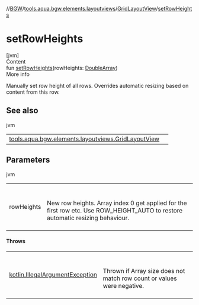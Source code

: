 //[BGW](../../../index.md)/[tools.aqua.bgw.elements.layoutviews](../index.md)/[GridLayoutView](index.md)/[setRowHeights](set-row-heights.md)



# setRowHeights  
[jvm]  
Content  
fun [setRowHeights](set-row-heights.md)(rowHeights: [DoubleArray](https://kotlinlang.org/api/latest/jvm/stdlib/kotlin/-double-array/index.html))  
More info  


Manually set row height of all rows. Overrides automatic resizing based on content from this row.



## See also  
  
jvm  
  
| | |
|---|---|
| <a name="tools.aqua.bgw.elements.layoutviews/GridLayoutView/setRowHeights/#kotlin.DoubleArray/PointingToDeclaration/"></a>[tools.aqua.bgw.elements.layoutviews.GridLayoutView](set-auto-row-heights.md)| <a name="tools.aqua.bgw.elements.layoutviews/GridLayoutView/setRowHeights/#kotlin.DoubleArray/PointingToDeclaration/"></a>|
  


## Parameters  
  
jvm  
  
| | |
|---|---|
| <a name="tools.aqua.bgw.elements.layoutviews/GridLayoutView/setRowHeights/#kotlin.DoubleArray/PointingToDeclaration/"></a>rowHeights| <a name="tools.aqua.bgw.elements.layoutviews/GridLayoutView/setRowHeights/#kotlin.DoubleArray/PointingToDeclaration/"></a><br><br>New row heights. Array index 0 get applied for the first row etc. Use ROW_HEIGHT_AUTO to restore automatic resizing behaviour.<br><br>|
  


#### Throws  
  
| | |
|---|---|
| <a name="tools.aqua.bgw.elements.layoutviews/GridLayoutView/setRowHeights/#kotlin.DoubleArray/PointingToDeclaration/"></a>[kotlin.IllegalArgumentException](https://kotlinlang.org/api/latest/jvm/stdlib/kotlin/-illegal-argument-exception/index.html)| <a name="tools.aqua.bgw.elements.layoutviews/GridLayoutView/setRowHeights/#kotlin.DoubleArray/PointingToDeclaration/"></a><br><br>Thrown if Array size does not match row count or values were negative.<br><br>|
  



